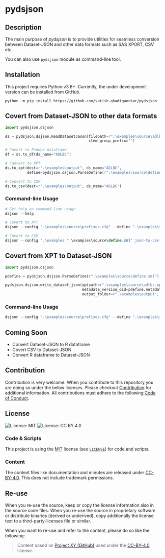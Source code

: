 # pydsjson
## Description

The main purpose of *pydsjson* is to provide utilities for seamless conversion between Dataset-JSON and other data
formats such as SAS XPORT, CSV etc.

You can also use `pydsjson` module as command-line tool.

## Installation

This project requires Python v3.8+. Currently, the under development version can be installed from GitHub.

```Shell
python -m pip install https://github.com/satish-ghadigaonkar/pydsjson
``` 

## Covert from Dataset-JSON to other data formats

````Python
import pydsjson.dsjson

ds = pydsjson.dsjson.ReadDatasetJason(filepath=r".\examples\source\adlbc.json",
                                      item_group_prefix="")

# Covert to Pandas dataframe
df = ds.to_df(ds_name="ADLBC")

# Convert to XPT
ds.to_xpt(dest=r".\examples\output", ds_name="ADLBC",
          define=pydsjson.dsjson.ParseDefine(r".\examples\source\define.xml"))

# Convert to CSV
ds.to_csv(dest=r".\examples\output", ds_name="ADLBC")

````

### Command-line Usage

````PowerShell
# Get help on command-line usage
dsjson --help

# Covert to XPT
dsjson --config ".\examples\source\prefixes.cfg" --define ".\examples\source\define.xml" json-to-xpt ".\examples\source\ad*.json" ".\examples\output"

# Covert to CSV
dsjson --config ".\examples ".\examples\source\define.xml" json-to-csv ".\examples\source\adlbc.json" ".\examples\output"

````

## Covert from XPT to Dataset-JSON
````Python
import pydsjson.dsjson

pdefine = pydsjson.dsjson.ParseDefine(r".\examples\source\define.xml")

pydsjson.dsjson.write_dataset_json(xptpath=r".\examples\source\adlbc.xpt", study_oid=pdefine.study_oid,
                                   metadata_version_oid=pdefine.metadata_version_oid,
                                   output_folder=r".\examples\output", item_group_prefix="", item_prefix="IT")

````
### Command-line Usage
````PowerShell
dsjson --config ".\examples\source\prefixes.cfg" --define ".\examples\source\define.xml" xpt-to-json ".\examples\source\ad*.xpt" ".\examples\output"
````

## Coming Soon
- Convert Dataset-JSON to R dataframe
- Covert CSV to Dataset-JSON
- Convert R dataframe to Dataset-JSON

## Contribution

Contribution is very welcome. When you contribute to this repository you are doing so under the below licenses. Please
checkout [Contribution](CONTRIBUTING.md) for additional information. All contributions must adhere to the
following [Code of Conduct](CODE_OF_CONDUCT.md).

## License

![License: MIT](https://img.shields.io/badge/License-MIT-blue.svg) ![License: CC BY 4.0](https://img.shields.io/badge/License-CC_BY_4.0-blue.svg)

### Code & Scripts

This project is using the [MIT](http://www.opensource.org/licenses/MIT "The MIT License | Open Source Initiative")
license (see [`LICENSE`](LICENSE)) for code and scripts.

### Content

The content files like documentation and minutes are released
under [CC-BY-4.0](https://creativecommons.org/licenses/by/4.0/). This does not include trademark permissions.

## Re-use

When you re-use the source, keep or copy the license information also in the source code files. When you re-use the
source in proprietary software or distribute binaries (derived or underived), copy additionally the license text to a
third-party-licenses file or similar.

When you want to re-use and refer to the content, please do so like the following:

> Content based on [Project XY (GitHub)](https://github.com/xy/xy) used under
> the [CC-BY-4.0](https://creativecommons.org/licenses/by/4.0/) license.